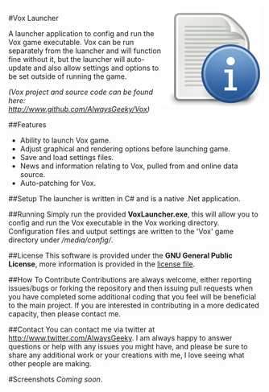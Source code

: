 <img src="readme_icon.png" align="right" />

#Vox Launcher

A launcher application to config and run the Vox game executable. Vox can be run separately from the luancher and will function fine without it, but the launcher will auto-update and also allow settings and options to be set outside of running the game.

*(Vox project and source code can be found here: http://www.github.com/AlwaysGeeky/Vox)*

##Features
* Ability to launch Vox game.
* Adjust graphical and rendering options before launching game.
* Save and load settings files.
* News and information relating to Vox, pulled from and online data source.
* Auto-patching for Vox.

##Setup
The launcher is written in C# and is a native .Net application.

##Running
Simply run the provided **VoxLauncher.exe**, this will allow you to config and run the Vox executable in the Vox working directory. Configuration files and uutput settings are written to the 'Vox' game directory under */media/config/*.

##License
This software is provided under the **GNU General Public License**, more information is provided in the [license file](https://github.com/AlwaysGeeky/VoxLauncher/blob/master/LICENSE.md).

##How To Contribute
Contributions are always welcome, either reporting issues/bugs or forking the repository and then issuing pull requests when you have completed some additional coding that you feel will be beneficial to the main project. If you are interested in contributing in a more dedicated capacity, then please contact me.

##Contact
You can contact me via twitter at http://www.twitter.com/AlwaysGeeky. I am always happy to answer questions or help with any issues you might have, and please be sure to share any additional work or your creations with me, I love seeing what other people are making.

#Screenshots
*Coming soon*.
